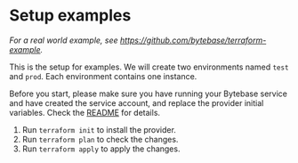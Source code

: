 # Setup examples

_For a real world example, see https://github.com/bytebase/terraform-example._

This is the setup for examples.
We will create two environments named `test` and `prod`. Each environment contains one instance.

Before you start, please make sure you have running your Bytebase service and have created the service account, and replace the provider initial variables. Check the [README](../README.md) for details.

1. Run `terraform init` to install the provider.
1. Run `terraform plan` to check the changes.
1. Run `terraform apply` to apply the changes.
